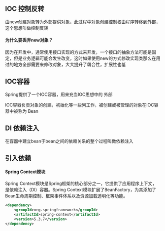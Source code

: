 ## IOC 控制反转

由new创建对象转为外部提供对象，此过程中对象创建控制权由程序转移到外部，这个思想叫做控制反转

#### 为什么要丢弃new对象？

因为在开发中，通常使用接口实现的方式来开发，一个接口的抽象方法可能是固定，但是业务逻辑可能会发生改变，这时如果使用new的方式修改实现类那么在用过的地方全部需要来修改对象，大大提升了耦合性，扩展性也低

## IOC容器

Spring提供了一个IOC容器，用来充当IOC思想中的 外部 

IOC容器负责对象的创建，初始化等一些列工作，被创建或被管理的对象在IOC容器中被称为 Bean

## DI 依赖注入

在容器中建立bean于bean之间的依赖关系的整个过程叫做依赖注入

## 引入依赖

#### Spring Context模块

Spring Context模块是Spring框架的核心部分之一，它提供了应用程序上下文，是依赖注入（DI）容器。Spring Context模块扩展了BeanFactory，为其添加了Bean生命周期控制、框架事件体系以及资源加载透明化等功能。

```xml
<dependency>
    <groupId>org.springframework</groupId>
    <artifactId>spring-context</artifactId>
    <version>5.3.7</version>
</dependency>
```